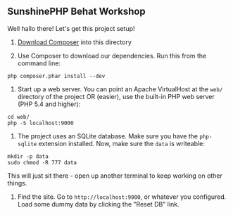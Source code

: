 ## SunshinePHP Behat Workshop

Well hallo there! Let's get this project setup!

1. [Download Composer](https://getcomposer.org/) into this directory

1. Use Composer to download our dependencies. Run this from the command line:

```
php composer.phar install --dev
```

1. Start up a web server. You can point an Apache VirtualHost at the `web/`
   directory of the project OR (easier), use the built-in PHP web server
   (PHP 5.4 and higher):

```
cd web/
php -S localhost:9000
```

1. The project uses an SQLite database. Make sure you have the `php-sqlite`
extension installed. Now, make sure the `data` is writeable:

```
mkdir -p data
sudo chmod -R 777 data
```

This will just sit there - open up another terminal to keep working on other things.

1. Find the site. Go to `http://localhost:9000`, or whatever you configured.
Load some dummy data by clicking the "Reset DB" link.